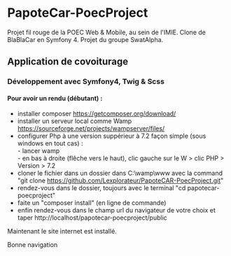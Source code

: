 # PapoteCar-PoecProject

Projet fil rouge de la POEC Web & Mobile, au sein de l'IMIE. Clone de BlaBlaCar en Symfony 4. Projet du groupe SwatAlpha.

## Application de covoiturage

### Développement avec Symfony4, Twig & Scss

#### Pour avoir un rendu (débutant) :

* installer composer https://getcomposer.org/download/
* installer un serveur local comme Wamp https://sourceforge.net/projects/wampserver/files/
* configurer Php à une version suppérieur à 7.2
    façon simple (sous windows en tout cas) : 
        <br>- lancer wamp<br>
        - en bas à droite (flêche vers le haut), clic gauche sur le W > clic PHP > Version > 7.2
* cloner le fichier dans un dossier dans C:\wamp\www avec la command "git clone https://github.com/Lexplorateur/PapoteCAR-PoecProject.git"
* rendez-vous dans le dossier, toujours avec le terminal "cd papotecar-poecproject"
* faite un "composer install" (en ligne de commande)
* enfin rendez-vous dans le champ url du navigateur de votre choix et taper http://localhost/papotecar-poecproject/public

Maintenant le site internet est installé.

Bonne navigation
